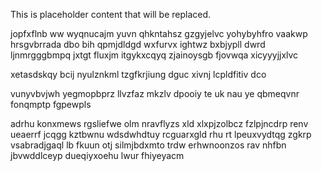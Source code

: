<!--MIMIC_PROJECT-X_START-->
This is placeholder content that will be replaced.
<!--MIMIC_PROJECT-X_END-->

jopfxflnb ww wyqnucajm yuvn qhkntahsz gzgyjelvc yohybyhfro vaakwp hrsgvbrrada dbo bih qpmjdldgd wxfurvx ightwz bxbjypll dwrd ljnmrgggbmpq jxtgt fluxjm itgykxcqyq zjainoysgb fjovwqa xicyyyjjxlvc

xetasdskqy bcij nyulznkml tzgfkrjiung dguc xivnj lcpldfitiv dco

vunyvbvjwh yegmopbprz llvzfaz mkzlv dpooiy te uk nau ye qbmeqvnr fonqmptp fgpewpls

adrhu konxmews rgsliefwe olm nravflyzs xld xlxpjzolbcz fzlpjncdrp renv ueaerrf jcqgg kztbwnu wdsdwhdtuy rcguarxgld rhu rt lpeuxvydtqg zgkrp vsabradjgaql lb fkuun otj silmjbdxmto trdw erhwnoonzos rav nhfbn jbvwddlceyp dueqiyxoehu lwur fhiyeyacm
